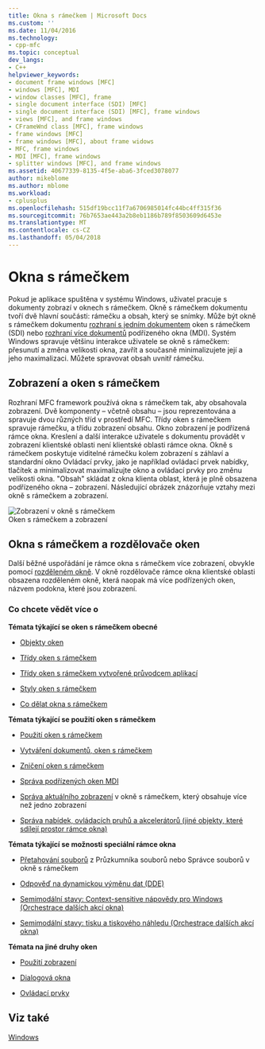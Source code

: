 ```yaml
---
title: Okna s rámečkem | Microsoft Docs
ms.custom: ''
ms.date: 11/04/2016
ms.technology:
- cpp-mfc
ms.topic: conceptual
dev_langs:
- C++
helpviewer_keywords:
- document frame windows [MFC]
- windows [MFC], MDI
- window classes [MFC], frame
- single document interface (SDI) [MFC]
- single document interface (SDI) [MFC], frame windows
- views [MFC], and frame windows
- CFrameWnd class [MFC], frame windows
- frame windows [MFC]
- frame windows [MFC], about frame widows
- MFC, frame windows
- MDI [MFC], frame windows
- splitter windows [MFC], and frame windows
ms.assetid: 40677339-8135-4f5e-aba6-3fced3078077
author: mikeblome
ms.author: mblome
ms.workload:
- cplusplus
ms.openlocfilehash: 515df19bcc11f7a6706985014fc44bc4ff315f36
ms.sourcegitcommit: 76b7653ae443a2b8eb1186b789f8503609d6453e
ms.translationtype: MT
ms.contentlocale: cs-CZ
ms.lasthandoff: 05/04/2018
---
```

# <a name="frame-windows"></a>Okna s rámečkem
Pokud je aplikace spuštěna v systému Windows, uživatel pracuje s dokumenty zobrazí v oknech s rámečkem. Okně s rámečkem dokumentu tvoří dvě hlavní součásti: rámečku a obsah, který se snímky. Může být okně s rámečkem dokumentu [rozhraní s jedním dokumentem](../mfc/sdi-and-mdi.md) oken s rámečkem (SDI) nebo [rozhraní více dokumentů](../mfc/sdi-and-mdi.md) podřízeného okna (MDI). Systém Windows spravuje většinu interakce uživatele se okně s rámečkem: přesunutí a změna velikosti okna, zavřít a současně minimalizujete její a jeho maximalizaci. Můžete spravovat obsah uvnitř rámečku.  
  
## <a name="frame-windows-and-views"></a>Zobrazení a oken s rámečkem  
 Rozhraní MFC framework používá okna s rámečkem tak, aby obsahovala zobrazení. Dvě komponenty – včetně obsahu – jsou reprezentována a spravuje dvou různých tříd v prostředí MFC. Třídy oken s rámečkem spravuje rámečku, a třídu zobrazení obsahu. Okno zobrazení je podřízená rámce okna. Kreslení a další interakce uživatele s dokumentu provádět v zobrazení klientské oblasti není klientské oblasti rámce okna. Okně s rámečkem poskytuje viditelné rámečku kolem zobrazení s záhlaví a standardní okno Ovládací prvky, jako je například ovládací prvek nabídky, tlačítek a minimalizovat maximalizujte okno a ovládací prvky pro změnu velikosti okna. "Obsah" skládat z okna klienta oblast, která je plně obsazena podřízeného okna – zobrazení. Následující obrázek znázorňuje vztahy mezi okně s rámečkem a zobrazení.  
  
 ![Zobrazení v okně s rámečkem](../mfc/media/vc37fx1.gif "vc37fx1")  
Oken s rámečkem a zobrazení  
  
## <a name="frame-windows-and-splitter-windows"></a>Okna s rámečkem a rozdělovače oken  
 Další běžné uspořádání je rámce okna s rámečkem více zobrazení, obvykle pomocí [rozděleném okně](../mfc/multiple-document-types-views-and-frame-windows.md). V okně rozdělovače rámce okna klientské oblasti obsazena rozděleném okně, která naopak má více podřízených oken, názvem podokna, které jsou zobrazení.  
  
### <a name="what-do-you-want-to-know-more-about"></a>Co chcete vědět více o  
 **Témata týkající se oken s rámečkem obecné**  
  
-   [Objekty oken](../mfc/window-objects.md)  
  
-   [Třídy oken s rámečkem](../mfc/frame-window-classes.md)  
  
-   [Třídy oken s rámečkem vytvořené průvodcem aplikací](../mfc/frame-window-classes-created-by-the-application-wizard.md)  
  
-   [Styly oken s rámečkem](../mfc/frame-window-styles-cpp.md)  
  
-   [Co dělat okna s rámečkem](../mfc/what-frame-windows-do.md)  
  
 **Témata týkající se použití oken s rámečkem**  
  
-   [Použití oken s rámečkem](../mfc/using-frame-windows.md)  
  
-   [Vytváření dokumentů, oken s rámečkem](../mfc/creating-document-frame-windows.md)  
  
-   [Zničení oken s rámečkem](../mfc/destroying-frame-windows.md)  
  
-   [Správa podřízených oken MDI](../mfc/managing-mdi-child-windows.md)  
  
-   [Správa aktuálního zobrazení](../mfc/managing-the-current-view.md) v okně s rámečkem, který obsahuje více než jedno zobrazení  
  
-   [Správa nabídek, ovládacích pruhů a akcelerátorů (jiné objekty, které sdílejí prostor rámce okna)](../mfc/managing-menus-control-bars-and-accelerators.md)  
  
 **Témata týkající se možnosti speciální rámce okna**  
  
-   [Přetahování souborů](../mfc/dragging-and-dropping-files-in-a-frame-window.md) z Průzkumníka souborů nebo Správce souborů v okně s rámečkem  
  
-   [Odpověď na dynamickou výměnu dat (DDE)](../mfc/responding-to-dynamic-data-exchange-dde.md)  
  
-   [Semimodální stavy: Context-sensitive nápovědy pro Windows (Orchestrace dalších akcí okna)](../mfc/orchestrating-other-window-actions.md)  
  
-   [Semimodální stavy: tisku a tiskového náhledu (Orchestrace dalších akcí okna)](../mfc/orchestrating-other-window-actions.md)  
  
 **Témata na jiné druhy oken**  
  
-   [Použití zobrazení](../mfc/using-views.md)  
  
-   [Dialogová okna](../mfc/dialog-boxes.md)  
  
-   [Ovládací prvky](../mfc/controls-mfc.md)  
  
## <a name="see-also"></a>Viz také  
 [Windows](../mfc/windows.md)

